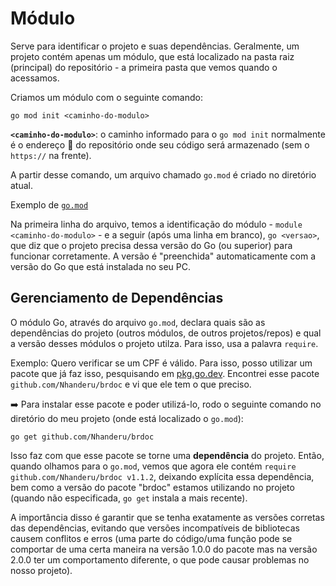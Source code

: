 # Módulo
Serve para identificar o projeto e suas dependências. 
Geralmente, um projeto contém apenas um módulo, que está localizado na pasta raiz (principal) do repositório - a primeira pasta que vemos quando o acessamos.

Criamos um módulo com o seguinte comando:
```shell
go mod init <caminho-do-modulo>
```
**`<caminho-do-modulo>`**: o caminho informado para o `go mod init` normalmente é o endereço 🔗 do repositório onde seu código será armazenado (sem o `https://` na frente).

A partir desse comando, um arquivo chamado `go.mod` é criado no diretório atual.

Exemplo de [`go.mod`](logica-programacao/funcoes/go.mod)

Na primeira linha do arquivo, temos a identificação do módulo - `module <caminho-do-modulo>` - e a seguir (após uma linha em branco), `go <versao>`, que diz que o projeto precisa dessa versão do Go (ou superior) para funcionar corretamente.
A versão é "preenchida" automaticamente com a versão do Go que está instalada no seu PC.

## Gerenciamento de Dependências
O módulo Go, através do arquivo `go.mod`, declara quais são as dependências do projeto (outros módulos, de outros projetos/repos) e qual a versão desses módulos o projeto utilza.
Para isso, usa a palavra `require`.

Exemplo:
Quero verificar se um CPF é válido. Para isso, posso utilizar um pacote que já faz isso, pesquisando em [pkg.go.dev](https://pkg.go.dev/).
Encontrei esse pacote `github.com/Nhanderu/brdoc` e vi que ele tem o que preciso.

➡️ Para instalar esse pacote e poder utilizá-lo, rodo o seguinte comando no diretório do meu projeto (onde está localizado o `go.mod`):
```shell
go get github.com/Nhanderu/brdoc
```

Isso faz com que esse pacote se torne uma **dependência** do projeto. Então, quando olhamos para o `go.mod`, vemos que agora ele contém `require github.com/Nhanderu/brdoc v1.1.2`, deixando explícita essa dependência, bem como a versão do pacote "brdoc" estamos utilizando no projeto (quando não especificada, `go get` instala a mais recente).

A importância disso é garantir que se tenha exatamente as versões corretas das dependências, evitando que versões incompatíveis de bibliotecas causem conflitos e erros (uma parte do código/uma função pode se comportar de uma certa maneira na versão 1.0.0 do pacote mas na versão 2.0.0 ter um comportamento diferente, o que pode causar problemas no nosso projeto).
